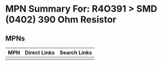 



# MPN Summary For: R4O391 > SMD (0402) 390 Ohm Resistor

## MPNs
  

|MPN|Direct Links|Search Links|
| :--- | :--- | :--- |
||||
